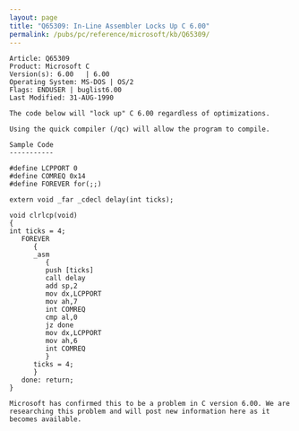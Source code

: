 ```yaml
---
layout: page
title: "Q65309: In-Line Assembler Locks Up C 6.00"
permalink: /pubs/pc/reference/microsoft/kb/Q65309/
---
```


	Article: Q65309
	Product: Microsoft C
	Version(s): 6.00   | 6.00
	Operating System: MS-DOS | OS/2
	Flags: ENDUSER | buglist6.00
	Last Modified: 31-AUG-1990
	
	The code below will "lock up" C 6.00 regardless of optimizations.
	
	Using the quick compiler (/qc) will allow the program to compile.
	
	Sample Code
	-----------
	
	#define LCPPORT 0
	#define COMREQ 0x14
	#define FOREVER for(;;)
	
	extern void _far _cdecl delay(int ticks);
	
	void clrlcp(void)
	{
	int ticks = 4;
	   FOREVER
	      {
	      _asm
	         {
	         push [ticks]
	         call delay
	         add sp,2
	         mov dx,LCPPORT
	         mov ah,7
	         int COMREQ
	         cmp al,0
	         jz done
	         mov dx,LCPPORT
	         mov ah,6
	         int COMREQ
	         }
	      ticks = 4;
	      }
	   done: return;
	}
	
	Microsoft has confirmed this to be a problem in C version 6.00. We are
	researching this problem and will post new information here as it
	becomes available.
